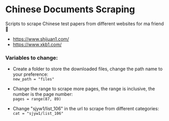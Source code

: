 # Chinese Documents Scraping
Scripts to scrape Chinese test papers from different websites for ma friend :chicken:
* https://www.shijuan1.com/
* https://www.xkb1.com/

### Variables to change:
* Create a folder to store the downloaded files, change the path name to your preference: <br>
`new_path = "files"`

* Change the range to scrape more pages, the range is inclusive, the number is the page number: <br>
`pages = range(87, 89) `
    
* Change "sjyw1/list_106" in the url to scrape from different categories: <br>
`cat = "sjyw1/list_106"`
